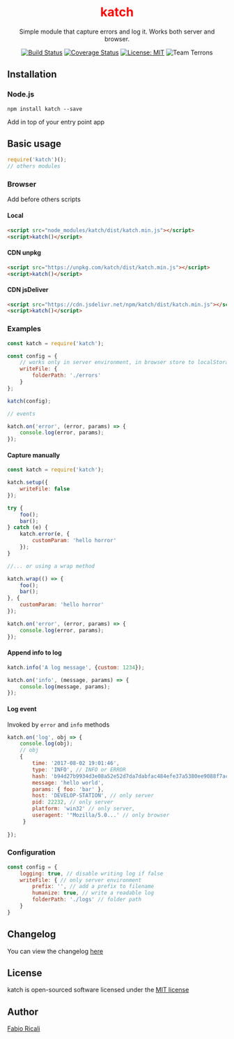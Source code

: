<div align="center">

<h1 style="color: red">katch</h1>

Simple module that capture errors and log it. Works both server and browser.

<a href="https://travis-ci.org/fabioricali/katch" target="_blank"><img src="https://travis-ci.org/fabioricali/katch.svg?branch=master" title="Build Status"/></a>
<a href="https://coveralls.io/github/fabioricali/katch?branch=master" target="_blank"><img src="https://coveralls.io/repos/github/fabioricali/katch/badge.svg?branch=master" title="Coverage Status"/></a>
<a href="https://opensource.org/licenses/MIT" target="_blank"><img src="https://img.shields.io/badge/License-MIT-yellow.svg" title="License: MIT"/></a>
<img src="https://img.shields.io/badge/team-terrons-orange.svg" title="Team Terrons"/>
</div>

## Installation

### Node.js
```
npm install katch --save
```

Add in top of your entry point app

## Basic usage
```javascript
require('katch')();
// others modules
```

### Browser

Add before others scripts

#### Local
```html
<script src="node_modules/katch/dist/katch.min.js"></script>
<script>katch()</script>
```

#### CDN unpkg
```html
<script src="https://unpkg.com/katch/dist/katch.min.js"></script>
<script>katch()</script>
```

#### CDN jsDeliver
```html
<script src="https://cdn.jsdelivr.net/npm/katch/dist/katch.min.js"></script>
<script>katch()</script>
```

### Examples
```javascript
const katch = require('katch');

const config = {
    // works only in server environment, in browser store to localStorage
    writeFile: {
        folderPath: './errors'
    }
};

katch(config);

// events

katch.on('error', (error, params) => {
    console.log(error, params);
});
```

#### Capture manually

```javascript
const katch = require('katch');

katch.setup({
    writeFile: false
});

try {
    foo();
    bar();
} catch (e) {
    katch.error(e, {
        customParam: 'hello horror'
    });
}

//... or using a wrap method

katch.wrap(() => {
    foo();
    bar();
}, {
    customParam: 'hello horror'
});

katch.on('error', (error, params) => {
    console.log(error, params);
});
```

#### Append info to log
```javascript
katch.info('A log message', {custom: 1234});

katch.on('info', (message, params) => {
    console.log(message, params);
});
```

#### Log event

Invoked by `error` and `info` methods

```javascript
katch.on('log', obj => {
    console.log(obj);
    // obj
    { 
        time: '2017-08-02 19:01:46',
        type: 'INFO', // INFO or ERROR
        hash: 'b94d27b9934d3e08a52e52d7da7dabfac484efe37a5380ee9088f7ace2efcde9',
        message: 'hello world',
        params: { foo: 'bar' },
        host: 'DEVELOP-STATION', // only server
        pid: 22232, // only server
        platform: 'win32' // only server,
        useragent: '"Mozilla/5.0...' // only browser
     }
     
});
```

### Configuration
```javascript
const config = {
    logging: true, // disable writing log if false
    writeFile: { // only server environment
        prefix: '', // add a prefix to filename
        humanize: true, // write a readable log
        folderPath: './logs' // folder path
    }
}
```

## Changelog
You can view the changelog <a target="_blank" href="https://github.com/fabioricali/katch/blob/master/CHANGELOG.md">here</a>

## License
katch is open-sourced software licensed under the <a target="_blank" href="http://opensource.org/licenses/MIT">MIT license</a>

## Author
<a target="_blank" href="http://rica.li">Fabio Ricali</a>
